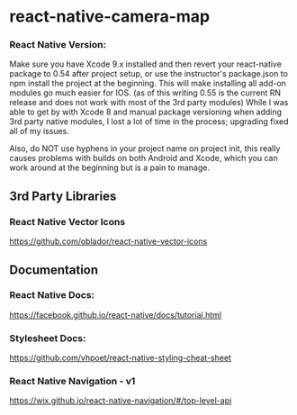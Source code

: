# react-native-camera-map

### React Native Version:

Make sure you have Xcode 9.x installed and then revert your react-native package to 0.54 after project setup, or use the instructor's package.json to npm install the project at the beginning. This will make installing all add-on modules go much easier for IOS. (as of this writing 0.55 is the current RN release and does not work with most of the 3rd party modules)  While I was able to get by with Xcode 8 and manual package versioning when adding 3rd party native modules, I lost a lot of time in the process; upgrading fixed all of my issues.

Also, do NOT use hyphens in your project name on project init, this really causes problems with builds on both Android and Xcode, which you can work around at the beginning but is a pain to manage.

## 3rd Party Libraries

### React Native Vector Icons
https://github.com/oblador/react-native-vector-icons

## Documentation

### React Native Docs:
https://facebook.github.io/react-native/docs/tutorial.html

### Stylesheet Docs:
https://github.com/vhpoet/react-native-styling-cheat-sheet

### React Native Navigation - v1
https://wix.github.io/react-native-navigation/#/top-level-api